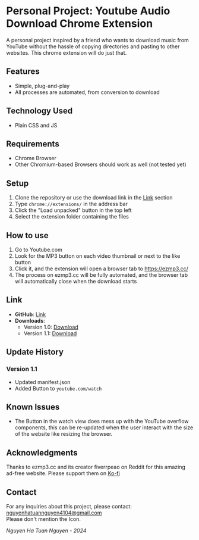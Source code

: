 # Personal Project: Youtube Audio Download Chrome Extension

A personal project inspired by a friend who wants to download music from YouTube without the hassle of copying directories and pasting to other websites. This chrome extension will do just that.

## Features
- Simple, plug-and-play
- All processes are automated, from conversion to download

## Technology Used
- Plain CSS and JS

## Requirements
- Chrome Browser
- Other Chromium-based Browsers should work as well (not tested yet)

## Setup
1. Clone the repository or use the download link in the [Link](#link) section
2. Type `chrome://extensions/` in the address bar
3. Click the "Load unpacked" button in the top left
4. Select the extension folder containing the files

## How to use
1. Go to Youtube.com
2. Look for the MP3 button on each video thumbnail or next to the like button
3. Click it, and the extension will open a browser tab to https://ezmp3.cc/
4. The process on ezmp3.cc will be fully automated, and the browser tab will automatically close when the download starts

## Link
- **GitHub**: [Link](https://github.com/AsahiOw/Youtube-video-audio-download)
- **Downloads**:
  - Version 1.0: [Download](https://drive.google.com/file/d/1ThX7qY1tl3HhQmTmSgnWyCmR6ZDCK57H)
  - Version 1.1: [Download](https://drive.google.com/file/d/1CQ5kxKszGDKCXpfVVec7m9cDNt-JtnaR)

## Update History
### Version 1.1
- Updated manifest.json
- Added Button to `youtube.com/watch`

## Known Issues
- The Button in the watch view does mess up with the YouTube overflow components, this can be re-updated when the user interact with the size of the website like resizing the browser.

## Acknowledgments
Thanks to ezmp3.cc and its creator fiverrpeao on Reddit for this amazing ad-free website. Please support them on [Ko-fi](https://ko-fi.com/ezmp3)

## Contact
For any inquiries about this project, please contact:  
nguyenhatuannguyen4104@gmail.com  
Please don't mention the Icon.

*Nguyen Ha Tuan Nguyen - 2024*
